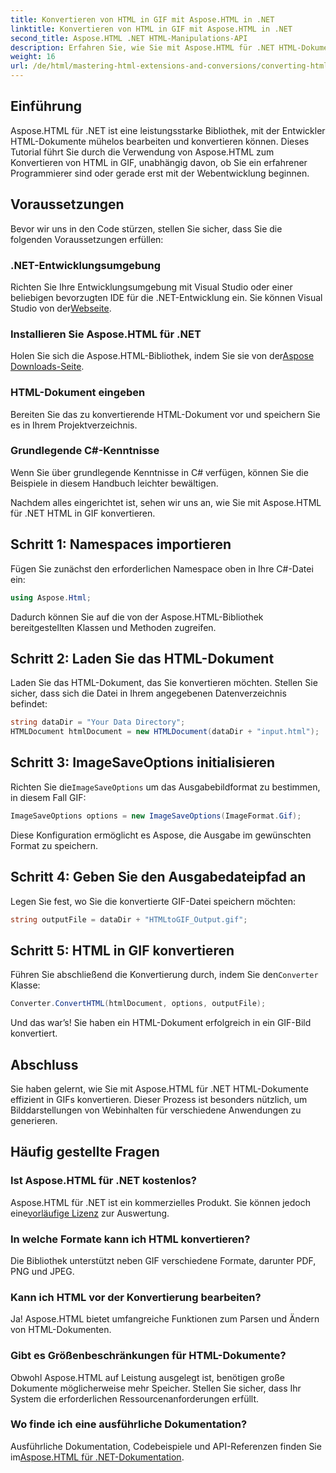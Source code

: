 ```yaml
---
title: Konvertieren von HTML in GIF mit Aspose.HTML in .NET
linktitle: Konvertieren von HTML in GIF mit Aspose.HTML in .NET
second_title: Aspose.HTML .NET HTML-Manipulations-API
description: Erfahren Sie, wie Sie mit Aspose.HTML für .NET HTML-Dokumente nahtlos in GIF-Bilder konvertieren. Diese umfassende Anleitung führt Sie Schritt für Schritt durch die einzelnen Schritte.
weight: 16
url: /de/html/mastering-html-extensions-and-conversions/converting-html-to-gif/
---
```

## Einführung

Aspose.HTML für .NET ist eine leistungsstarke Bibliothek, mit der Entwickler HTML-Dokumente mühelos bearbeiten und konvertieren können. Dieses Tutorial führt Sie durch die Verwendung von Aspose.HTML zum Konvertieren von HTML in GIF, unabhängig davon, ob Sie ein erfahrener Programmierer sind oder gerade erst mit der Webentwicklung beginnen.

## Voraussetzungen

Bevor wir uns in den Code stürzen, stellen Sie sicher, dass Sie die folgenden Voraussetzungen erfüllen:

### .NET-Entwicklungsumgebung 

 Richten Sie Ihre Entwicklungsumgebung mit Visual Studio oder einer beliebigen bevorzugten IDE für die .NET-Entwicklung ein. Sie können Visual Studio von der[Webseite](https://visualstudio.microsoft.com/downloads/).

### Installieren Sie Aspose.HTML für .NET

 Holen Sie sich die Aspose.HTML-Bibliothek, indem Sie sie von der[Aspose Downloads-Seite](https://releases.aspose.com/html/net/).

### HTML-Dokument eingeben

Bereiten Sie das zu konvertierende HTML-Dokument vor und speichern Sie es in Ihrem Projektverzeichnis.

### Grundlegende C#-Kenntnisse

Wenn Sie über grundlegende Kenntnisse in C# verfügen, können Sie die Beispiele in diesem Handbuch leichter bewältigen.

Nachdem alles eingerichtet ist, sehen wir uns an, wie Sie mit Aspose.HTML für .NET HTML in GIF konvertieren.

## Schritt 1: Namespaces importieren

Fügen Sie zunächst den erforderlichen Namespace oben in Ihre C#-Datei ein:

```csharp
using Aspose.Html;
```

Dadurch können Sie auf die von der Aspose.HTML-Bibliothek bereitgestellten Klassen und Methoden zugreifen.

## Schritt 2: Laden Sie das HTML-Dokument

Laden Sie das HTML-Dokument, das Sie konvertieren möchten. Stellen Sie sicher, dass sich die Datei in Ihrem angegebenen Datenverzeichnis befindet:

```csharp
string dataDir = "Your Data Directory";
HTMLDocument htmlDocument = new HTMLDocument(dataDir + "input.html");
```

## Schritt 3: ImageSaveOptions initialisieren

 Richten Sie die`ImageSaveOptions` um das Ausgabebildformat zu bestimmen, in diesem Fall GIF:

```csharp
ImageSaveOptions options = new ImageSaveOptions(ImageFormat.Gif);
```

Diese Konfiguration ermöglicht es Aspose, die Ausgabe im gewünschten Format zu speichern.

## Schritt 4: Geben Sie den Ausgabedateipfad an

Legen Sie fest, wo Sie die konvertierte GIF-Datei speichern möchten:

```csharp
string outputFile = dataDir + "HTMLtoGIF_Output.gif";
```

## Schritt 5: HTML in GIF konvertieren

 Führen Sie abschließend die Konvertierung durch, indem Sie den`Converter` Klasse:

```csharp
Converter.ConvertHTML(htmlDocument, options, outputFile);
```

Und das war’s! Sie haben ein HTML-Dokument erfolgreich in ein GIF-Bild konvertiert.

## Abschluss

Sie haben gelernt, wie Sie mit Aspose.HTML für .NET HTML-Dokumente effizient in GIFs konvertieren. Dieser Prozess ist besonders nützlich, um Bilddarstellungen von Webinhalten für verschiedene Anwendungen zu generieren.

## Häufig gestellte Fragen

### Ist Aspose.HTML für .NET kostenlos?  
 Aspose.HTML für .NET ist ein kommerzielles Produkt. Sie können jedoch eine[vorläufige Lizenz](https://purchase.conholdate.com/temporary-license/) zur Auswertung.

### In welche Formate kann ich HTML konvertieren?  
Die Bibliothek unterstützt neben GIF verschiedene Formate, darunter PDF, PNG und JPEG.

### Kann ich HTML vor der Konvertierung bearbeiten?  
Ja! Aspose.HTML bietet umfangreiche Funktionen zum Parsen und Ändern von HTML-Dokumenten.

### Gibt es Größenbeschränkungen für HTML-Dokumente?  
Obwohl Aspose.HTML auf Leistung ausgelegt ist, benötigen große Dokumente möglicherweise mehr Speicher. Stellen Sie sicher, dass Ihr System die erforderlichen Ressourcenanforderungen erfüllt.

### Wo finde ich eine ausführliche Dokumentation?  
 Ausführliche Dokumentation, Codebeispiele und API-Referenzen finden Sie im[Aspose.HTML für .NET-Dokumentation](https://reference.aspose.com/html/net/).
